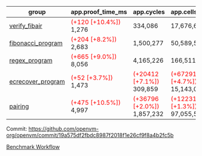| group | app.proof_time_ms | app.cycles | app.cells_used | leaf.proof_time_ms | leaf.cycles | leaf.cells_used |
| -- | -- | -- | -- | -- | -- | -- |
| [verify_fibair](https://github.com/openvm-org/openvm/blob/benchmark-results/benchmarks-pr/1635/verify_fibair-19a575df2fbdc8987f2018f1e26cf9f8a4b2fc5b.md) |<span style='color: red'>(+120 [+10.4%])</span> 1,276 |  334,086 |  17,676,626 |- | - | - |
| [fibonacci_program](https://github.com/openvm-org/openvm/blob/benchmark-results/benchmarks-pr/1635/fibonacci-19a575df2fbdc8987f2018f1e26cf9f8a4b2fc5b.md) |<span style='color: red'>(+204 [+8.2%])</span> 2,683 |  1,500,277 |  50,589,503 |- | - | - |
| [regex_program](https://github.com/openvm-org/openvm/blob/benchmark-results/benchmarks-pr/1635/regex-19a575df2fbdc8987f2018f1e26cf9f8a4b2fc5b.md) |<span style='color: red'>(+665 [+9.0%])</span> 8,056 |  4,165,226 |  166,511,152 |- | - | - |
| [ecrecover_program](https://github.com/openvm-org/openvm/blob/benchmark-results/benchmarks-pr/1635/ecrecover-19a575df2fbdc8987f2018f1e26cf9f8a4b2fc5b.md) |<span style='color: red'>(+52 [+3.7%])</span> 1,473 | <span style='color: red'>(+20412 [+7.1%])</span> 309,859 | <span style='color: red'>(+672913 [+4.7%])</span> 15,143,099 |- | - | - |
| [pairing](https://github.com/openvm-org/openvm/blob/benchmark-results/benchmarks-pr/1635/pairing-19a575df2fbdc8987f2018f1e26cf9f8a4b2fc5b.md) |<span style='color: red'>(+475 [+10.5%])</span> 4,997 | <span style='color: red'>(+36796 [+2.0%])</span> 1,857,232 | <span style='color: red'>(+1223114 [+1.3%])</span> 97,055,521 |- | - | - |


Commit: https://github.com/openvm-org/openvm/commit/19a575df2fbdc8987f2018f1e26cf9f8a4b2fc5b

[Benchmark Workflow](https://github.com/openvm-org/openvm/actions/runs/14900023127)
